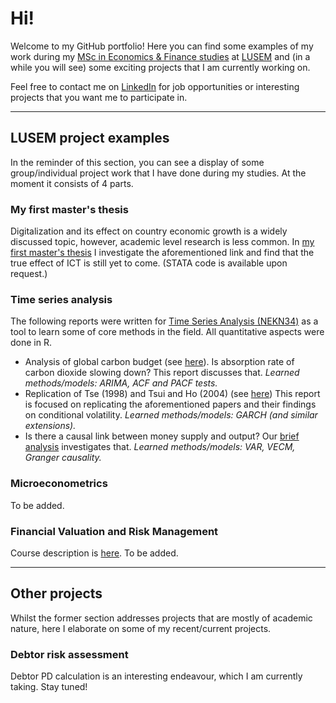 # Hi!

Welcome to my GitHub portfolio! Here you can find some examples of my work during my [MSc in Economics & Finance studies](https://lusem.lu.se/study/masters/programmes/economics/overview) at [LUSEM](https://www.lusem.lu.se/) and (in a while you will see) some exciting projects that I am currently working on.

Feel free to contact me on [LinkedIn](https://www.linkedin.com/in/oskarsniksmalnieks/) for job opportunities or interesting projects that you want me to participate in.

 ---
 
## LUSEM project examples
In the reminder of this section, you can see a display of some group/individual project work that I have done during my studies. At the moment it consists of 4 parts.
 
### My first master's thesis

Digitalization and its effect on country economic growth is a widely discussed topic, however, academic level research is less common. In [my first master's thesis](https://lup.lub.lu.se/student-papers/search/publication/9026750) I investigate the aforementioned link and find that the true effect of ICT is still yet to come. (STATA code is available upon request.)

### Time series analysis

The following reports were written for [Time Series Analysis (NEKN34)](https://www.lunduniversity.lu.se/lubas/i-uoh-lu-NEKN34) as a tool to learn some of core methods in the field. All quantitative aspects were done in R.

- Analysis of global carbon budget (see [here](https://drive.google.com/file/d/1xCMaEqdBvy_JfNY_qvkx63szHQ74-T1Y/view?usp=sharing)). Is absorption rate of carbon dioxide slowing down? This report discusses that. _Learned methods/models: ARIMA, ACF and PACF tests._
- Replication of Tse (1998) and Tsui and Ho (2004) (see [here](https://drive.google.com/file/d/1IEH1nK8cX9eEfR-TSr7d-BWtvsFt705q/view?usp=sharing)) This report is focused on replicating the aforementioned papers and their findings on conditional volatility. _Learned methods/models: GARCH (and similar extensions)._
- Is there a causal link between money supply and output? Our [brief analysis](https://drive.google.com/file/d/1nytTmRfPhAbkPnIHvwwCgFJpwxKWufvX/view?usp=sharing) investigates that. _Learned methods/models: VAR, VECM, Granger causality._

### Microeconometrics

To be added.

### Financial Valuation and Risk Management

Course description is [here](https://www.lunduniversity.lu.se/lubas/i-uoh-lu-NEKN83). To be added.

---

## Other projects

Whilst the former section addresses projects that are mostly of academic nature, here I elaborate on some of my recent/current projects.

### Debtor risk assessment

Debtor PD calculation is an interesting endeavour, which I am currently taking. Stay tuned!
